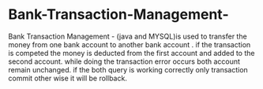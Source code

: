 # Bank-Transaction-Management-
Bank Transaction Management - (java and MYSQL)is used to transfer the money from one bank account to another bank account .
if the transaction is competed the money is deducted from the first account and added to the second account.
while doing the transaction error occurs both account remain unchanged.
if the both query is working correctly only transaction commit other wise it will be rollback.
